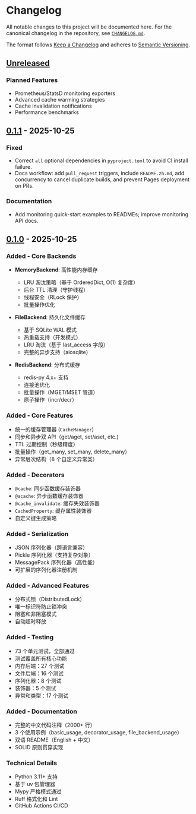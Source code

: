 # Changelog

All notable changes to this project will be documented here. For the canonical changelog in the repository, see [`CHANGELOG.md`](https://github.com/getaix/symphra-cache/blob/main/CHANGELOG.md).

The format follows [Keep a Changelog](https://keepachangelog.com/en/1.0.0/) and adheres to [Semantic Versioning](https://semver.org/spec/v2.0.0.html).

## [Unreleased]

### Planned Features
- Prometheus/StatsD monitoring exporters
- Advanced cache warming strategies
- Cache invalidation notifications
- Performance benchmarks

## [0.1.1] - 2025-10-25

### Fixed
- Correct `all` optional dependencies in `pyproject.toml` to avoid CI install failure.
- Docs workflow: add `pull_request` triggers, include `README.zh.md`, add concurrency to cancel duplicate builds, and prevent Pages deployment on PRs.

### Documentation
- Add monitoring quick-start examples to READMEs; improve monitoring API docs.

## [0.1.0] - 2025-10-25

### Added - Core Backends
- **MemoryBackend**: 高性能内存缓存
  - LRU 淘汰策略（基于 OrderedDict, O(1) 复杂度）
  - 后台 TTL 清理（守护线程）
  - 线程安全（RLock 保护）
  - 批量操作优化

- **FileBackend**: 持久化文件缓存
  - 基于 SQLite WAL 模式
  - 热重载支持（开发模式）
  - LRU 淘汰（基于 last_access 字段）
  - 完整的异步支持（aiosqlite）

- **RedisBackend**: 分布式缓存
  - redis-py 4.x+ 支持
  - 连接池优化
  - 批量操作（MGET/MSET 管道）
  - 原子操作（incr/decr）

### Added - Core Features
- 统一的缓存管理器 (`CacheManager`)
- 同步和异步双 API（get/aget, set/aset, etc.)
- TTL 过期控制（秒级精度）
- 批量操作（get_many, set_many, delete_many）
- 异常层次结构（8 个自定义异常类）

### Added - Decorators
- `@cache`: 同步函数缓存装饰器
- `@acache`: 异步函数缓存装饰器
- `@cache_invalidate`: 缓存失效装饰器
- `CachedProperty`: 缓存属性装饰器
- 自定义键生成策略

### Added - Serialization
- JSON 序列化器（跨语言兼容）
- Pickle 序列化器（支持复杂对象）
- MessagePack 序列化器（高性能）
- 可扩展的序列化器注册机制

### Added - Advanced Features
- 分布式锁（DistributedLock）
- 唯一标识符防止锁冲突
- 阻塞和非阻塞模式
- 自动超时释放

### Added - Testing
- 73 个单元测试，全部通过
- 测试覆盖所有核心功能
- 内存后端：27 个测试
- 文件后端：16 个测试
- 序列化器：8 个测试
- 装饰器：5 个测试
- 异常和类型：17 个测试

### Added - Documentation
- 完整的中文代码注释（2000+ 行）
- 3 个使用示例（basic_usage, decorator_usage, file_backend_usage）
- 双语 README（English + 中文）
- SOLID 原则贯穿实现

### Technical Details
- Python 3.11+ 支持
- 基于 uv 包管理器
- Mypy 严格模式通过
- Ruff 格式化和 Lint
- GitHub Actions CI/CD

[Unreleased]: https://github.com/getaix/symphra-cache/compare/v0.1.1...HEAD
[0.1.1]: https://github.com/getaix/symphra-cache/releases/tag/v0.1.1
[0.1.0]: https://github.com/getaix/symphra-cache/releases/tag/v0.1.0
